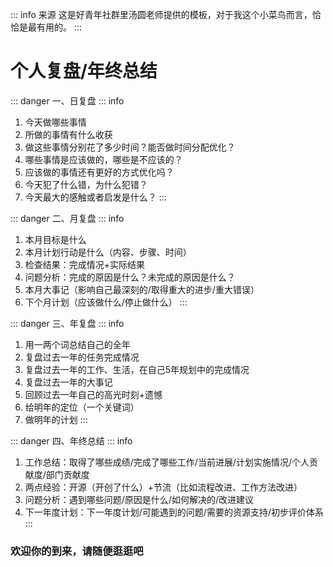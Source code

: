 ::: info 来源
  这是好青年社群里汤圆老师提供的模板，对于我这个小菜鸟而言，恰恰是最有用的。
:::

# 个人复盘/年终总结
::: danger 一、日复盘
  ::: info
  1. 今天做哪些事情
  2. 所做的事情有什么收获
  3. 做这些事情分别花了多少时间？能否做时间分配优化？
  4. 哪些事情是应该做的，哪些是不应该的？
  5. 应该做的事情还有更好的方式优化吗？
  6. 今天犯了什么错，为什么犯错？
  7. 今天最大的感触或者启发是什么？
:::

::: danger 二、月复盘
  ::: info
  1. 本月目标是什么
  2. 本月计划行动是什么（内容、步骤、时间）
  3. 检查结果：完成情况+实际结果
  4. 问题分析：完成的原因是什么？未完成的原因是什么？
  5. 本月大事记（影响自己最深刻的/取得重大的进步/重大错误）
  6. 下个月计划（应该做什么/停止做什么）
:::

::: danger 三、年复盘
  ::: info
  1. 用一两个词总结自己的全年
  2. 复盘过去一年的任务完成情况
  3. 复盘过去一年的工作、生活，在自己5年规划中的完成情况
  4. 复盘过去一年的大事记
  5. 回顾过去一年自己的高光时刻+遗憾
  6. 给明年的定位（一个关键词）
  7. 做明年的计划
:::

::: danger 四、年终总结
  ::: info
  1. 工作总结：取得了哪些成绩/完成了哪些工作/当前进展/计划实施情况/个人贡献度/部门贡献度
  2. 两点经验：开源（开创了什么）+节流（比如流程改进、工作方法改进）
  3. 问题分析：遇到哪些问题/原因是什么/如何解决的/改进建议
  4. 下一年度计划：下一年度计划/可能遇到的问题/需要的资源支持/初步评价体系
:::
### 欢迎你的到来，请随便逛逛吧